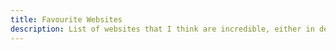 ```yaml
---
title: Favourite Websites
description: List of websites that I think are incredible, either in design or content
---
```

